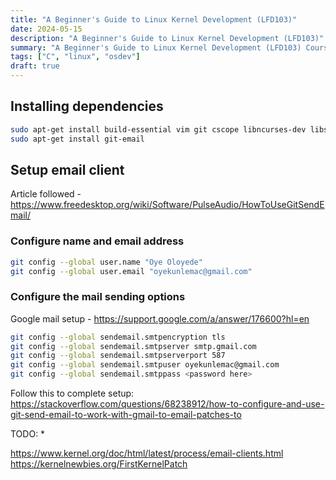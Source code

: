 ```yaml
---
title: "A Beginner's Guide to Linux Kernel Development (LFD103)"
date: 2024-05-15
description: "A Beginner's Guide to Linux Kernel Development (LFD103)"
summary: "A Beginner's Guide to Linux Kernel Development (LFD103) Course by Linux Foundation"
tags: ["C", "linux", "osdev"]
draft: true
---
```


## Installing dependencies

```sh
sudo apt-get install build-essential vim git cscope libncurses-dev libssl-dev bison flex
sudo apt-get install git-email
```

## Setup email client

Article followed - https://www.freedesktop.org/wiki/Software/PulseAudio/HowToUseGitSendEmail/

### Configure name and email address

```sh
git config --global user.name "Oye Oloyede"
git config --global user.email "oyekunlemac@gmail.com"
```

### Configure the mail sending options

Google mail setup - https://support.google.com/a/answer/176600?hl=en

```sh
git config --global sendemail.smtpencryption tls
git config --global sendemail.smtpserver smtp.gmail.com
git config --global sendemail.smtpserverport 587
git config --global sendemail.smtpuser oyekunlemac@gmail.com
git config --global sendemail.smtppass <password here>
```

Follow this to complete setup: https://stackoverflow.com/questions/68238912/how-to-configure-and-use-git-send-email-to-work-with-gmail-to-email-patches-to


TODO: *

https://www.kernel.org/doc/html/latest/process/email-clients.html
https://kernelnewbies.org/FirstKernelPatch


